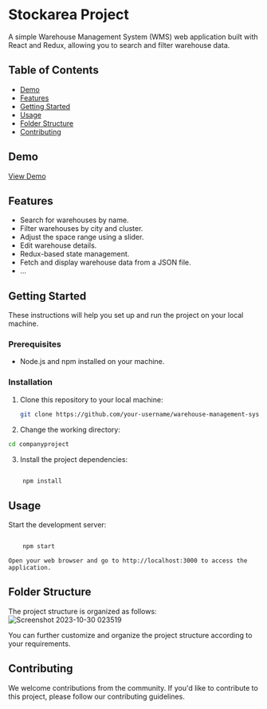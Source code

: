 # Stockarea Project

A simple Warehouse Management System (WMS) web application built with React and Redux, allowing you to search and filter warehouse data. 

## Table of Contents

- [Demo](#demo)
- [Features](#features)
- [Getting Started](#getting-started)
- [Usage](#usage)
- [Folder Structure](#folder-structure)
- [Contributing](#contributing)


## Demo

[View Demo](https://warehouseappstockarea.netlify.app/)

## Features

- Search for warehouses by name.
- Filter warehouses by city and cluster.
- Adjust the space range using a slider.
- Edit warehouse details.
- Redux-based state management.
- Fetch and display warehouse data from a JSON file.
- ...

## Getting Started

These instructions will help you set up and run the project on your local machine.

### Prerequisites

- Node.js and npm installed on your machine.

### Installation

1. Clone this repository to your local machine:

   ```bash
   git clone https://github.com/your-username/warehouse-management-system.git```

2. Change the working directory:

```bash
cd companyproject
```
3. Install the project dependencies:

```bash

    npm install
```
## Usage

Start the development server:
```bash

    npm start
```
    Open your web browser and go to http://localhost:3000 to access the application.

## Folder Structure

The project structure is organized as follows:
![Screenshot 2023-10-30 023519](https://github.com/sachinbiswal/stockarea/assets/79940820/efb66162-327a-4d45-9f15-593ed946f7a6)



You can further customize and organize the project structure according to your requirements.

## Contributing 
We welcome contributions from the community. If you'd like to contribute to this project, please follow our contributing guidelines.

